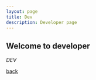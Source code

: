 ```yaml
---
layout: page
title: Dev
description: Developer page
---
```


## Welcome to developer

_DEV_

[back](../)
